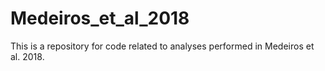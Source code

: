 # Medeiros_et_al_2018

This is a repository for code related to analyses performed in Medeiros et al. 2018.
